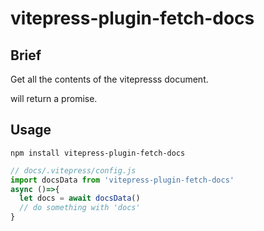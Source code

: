 # vitepress-plugin-fetch-docs

## Brief

Get all the contents of the vitepresss document.

will return a promise.

## Usage

```shell
npm install vitepress-plugin-fetch-docs
```

```js
// docs/.vitepress/config.js
import docsData from 'vitepress-plugin-fetch-docs'
async ()=>{
  let docs = await docsData()
  // do something with 'docs'
}
```

